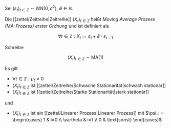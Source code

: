 Sei $(\varepsilon_t)_{t \in \mathbb{Z}} \sim \text{WN}(0, \sigma^2)$, $\vartheta \in \mathbb{R}$.

Die [[zettel/Zeitreihe|Zeitreihe]] $(X_t)_{t \in \mathbb{Z}}$ heißt *Moving Average Prozess (MA-Prozess) erster Ordnung* und ist definiert als

$$
	\forall t \in \mathbb{Z} : X_t := \varepsilon_t + \vartheta \cdot \varepsilon_{t-1}
$$

Schreibe

$$
	(X_t)_{t \in \mathbb{Z}} \sim \text{MA}(1)
$$

Es gilt
- $\forall t \in \mathbb{Z} : \mu_t = 0$
- $(X_t)_{t \in \mathbb{Z}}$ ist [[zettel/Zeitreihe/Schwache Stationarität|schwach stationär]]
- $(X_t)_{t \in \mathbb{Z}}$ ist [[zettel/Zeitreihe/Starke Stationarität|stark stationär]]

und
- $(X_t)_{t \in \mathbb{Z}}$ ist ein [[zettel/Linearer Prozess|Linearer Prozess]] mit $\psi_i = \begin{cases} 1 & i=0 \\ \vartheta & i=1 \\ 0 & \text{sonst} \end{cases}$